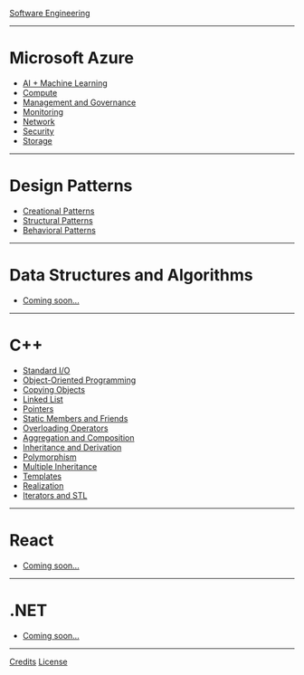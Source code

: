 [Software Engineering](./README.md)

---

# Microsoft Azure

- [AI + Machine Learning](./azure/ai_+_machine_learning.md)
- [Compute](./azure/compute.md)
- [Management and Governance](./azure/management_and_governance.md)
- [Monitoring](./azure/monitoring.md)
- [Network](./azure/network.md)
- [Security](./azure/security.md)
- [Storage](./azure/storage.md)

---

# Design Patterns

- [Creational Patterns]()
- [Structural Patterns]()
- [Behavioral Patterns]()

---

# Data Structures and Algorithms

- [Coming soon...]()

---

# C++

- [Standard I/O](./cpp/standard_io.md)
- [Object-Oriented Programming](./cpp/oop.md)
- [Copying Objects](./cpp/copying_objects.md)
- [Linked List](./cpp/linked_list.md)
- [Pointers](./cpp/pointers.md)
- [Static Members and Friends](./cpp/static_members_and_friends.md)
- [Overloading Operators]()
- [Aggregation and Composition]()
- [Inheritance and Derivation]()
- [Polymorphism]()
- [Multiple Inheritance]()
- [Templates]()
- [Realization]()
- [Iterators and STL]()

---

# React

- [Coming soon...]()

---

# .NET

- [Coming soon...]()

---

[Credits](CREDITS.md)
[License](./LICENSE.md)
